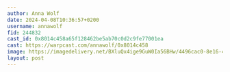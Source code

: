 ```yaml
---
author: Anna Wolf
date: 2024-04-08T10:36:57+0200
username: annawolf
fid: 244832
cast_id: 0x8014c458a65f128462be5ab70c0d2c9fe77001ea
cast: https://warpcast.com/annawolf/0x8014c458
image: https://imagedelivery.net/BXluQx4ige9GuW0Ia56BHw/4496cac0-8e16-4720-33ff-f50cf1f9de00/original
layout: post
---
```

  

<img src='https://imagedelivery.net/BXluQx4ige9GuW0Ia56BHw/4496cac0-8e16-4720-33ff-f50cf1f9de00/original' alt='' referrerpolicy='no-referrer'/>
